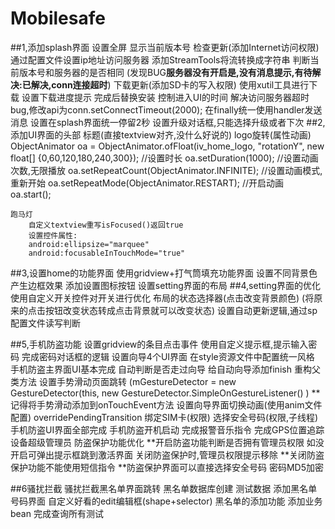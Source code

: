 # Mobilesafe
##1,添加splash界面
	设置全屏
	显示当前版本号
	检查更新(添加Internet访问权限)
		通过配置文件设置ip地址访问服务器
		添加StreamTools将流转换成字符串
		判断当前版本号和服务器的是否相同
		(发现BUG**服务器没有开启是,没有消息提示,有待解决:已解决,conn连接超时**)
	下载更新(添加SD卡的写入权限)
		使用xutil工具进行下载
		设置下载进度提示
		完成后替换安装
	控制进入UI的时间
		解决访问服务器超时bug,修改api为conn.setConnectTimeout(2000);
		在finally统一使用handler发送消息
		设置在splash界面统一停留2秒
		设置升级对话框,只能选择升级或者下次
##2,添加UI界面的头部
	标题(直接textview对齐,没什么好说的)
	logo旋转(属性动画)
		ObjectAnimator oa = ObjectAnimator.ofFloat(iv_home_logo, "rotationY",
				new float[] {0,60,120,180,240,300});
		//设置时长 
		oa.setDuration(1000);
		//设置动画次数,无限播放
		oa.setRepeatCount(ObjectAnimator.INFINITE);
		//设置动画模式,重新开始
		oa.setRepeatMode(ObjectAnimator.RESTART);
		//开启动画
		oa.start();
		
	跑马灯
		自定义textview重写isFocused()返回true
		设置控件属性:
		android:ellipsize="marquee"
        android:focusableInTouchMode="true"
			
##3,设置home的功能界面
	使用gridview+打气筒填充功能界面
	设置不同背景色产生边框效果
	添加设置图标按钮
	设置setting界面的布局
##4,setting界面的优化
	使用自定义开关控件对开关进行优化
	布局的状态选择器(点击改变背景颜色)
		(将原来的点击按钮改变状态转成点击背景就可以改变状态)
	设置自动更新逻辑,通过sp配置文件读写判断
	
##5,手机防盗功能
	设置gridview的条目点击事件
	使用自定义提示框,提示输入密码
	完成密码对话框的逻辑
	设置向导4个UI界面
		在style资源文件中配置统一风格
		手机防盗主界面UI基本完成
		自动判断是否走过向导
		给自动向导添加finish
	重构父类方法
	设置手势滑动页面跳转
		(mGestureDetector = new GestureDetector(this,
				new GestureDetector.SimpleOnGestureListener() )
		**记得将手势滑动添加到onTouchEvent方法
	设置向导界面切换动画(使用anim文件配置)
		overridePendingTransition
	绑定SIM卡(权限)
	选择安全号码(权限,子线程)
	手机防盗UI界面全部完成
	手机防盗开机启动
	完成报警音乐指令
	完成GPS位置追踪
	设备超级管理员
	防盗保护功能优化
		**开启防盗功能判断是否拥有管理员权限
			如没开启可弹出提示框跳到激活界面
			关闭防盗保护时,管理员权限提示移除
		**关闭防盗保护功能不能使用短信指令
		**防盗保护界面可以直接选择安全号码
	密码MD5加密

##6骚扰拦截
		骚扰拦截黑名单界面跳转
		黑名单数据库创建
		测试数据
		添加黑名单号码界面
		自定义好看的edit编辑框(shape+selector)
		黑名单的添加功能
		添加业务bean
		完成查询所有测试










